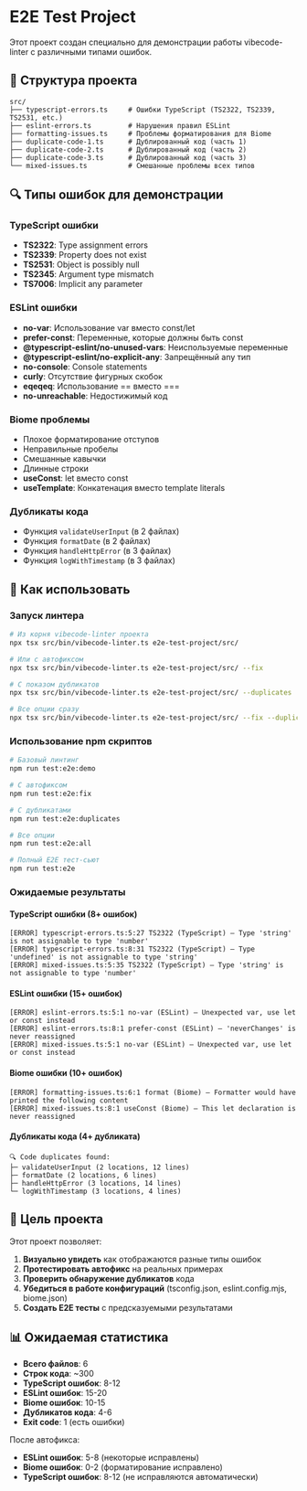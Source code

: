 # E2E Test Project

Этот проект создан специально для демонстрации работы vibecode-linter с различными типами ошибок.

## 📁 Структура проекта

```
src/
├── typescript-errors.ts     # Ошибки TypeScript (TS2322, TS2339, TS2531, etc.)
├── eslint-errors.ts         # Нарушения правил ESLint
├── formatting-issues.ts     # Проблемы форматирования для Biome
├── duplicate-code-1.ts      # Дублированный код (часть 1)
├── duplicate-code-2.ts      # Дублированный код (часть 2)  
├── duplicate-code-3.ts      # Дублированный код (часть 3)
└── mixed-issues.ts          # Смешанные проблемы всех типов
```

## 🔍 Типы ошибок для демонстрации

### TypeScript ошибки
- **TS2322**: Type assignment errors
- **TS2339**: Property does not exist
- **TS2531**: Object is possibly null
- **TS2345**: Argument type mismatch
- **TS7006**: Implicit any parameter

### ESLint ошибки
- **no-var**: Использование var вместо const/let
- **prefer-const**: Переменные, которые должны быть const
- **@typescript-eslint/no-unused-vars**: Неиспользуемые переменные
- **@typescript-eslint/no-explicit-any**: Запрещённый any тип
- **no-console**: Console statements
- **curly**: Отсутствие фигурных скобок
- **eqeqeq**: Использование == вместо ===
- **no-unreachable**: Недостижимый код

### Biome проблемы
- Плохое форматирование отступов
- Неправильные пробелы
- Смешанные кавычки
- Длинные строки
- **useConst**: let вместо const
- **useTemplate**: Конкатенация вместо template literals

### Дубликаты кода
- Функция `validateUserInput` (в 2 файлах)
- Функция `formatDate` (в 2 файлах)
- Функция `handleHttpError` (в 3 файлах)
- Функция `logWithTimestamp` (в 3 файлах)

## 🚀 Как использовать

### Запуск линтера
```bash
# Из корня vibecode-linter проекта
npx tsx src/bin/vibecode-linter.ts e2e-test-project/src/

# Или с автофиксом
npx tsx src/bin/vibecode-linter.ts e2e-test-project/src/ --fix

# С показом дубликатов
npx tsx src/bin/vibecode-linter.ts e2e-test-project/src/ --duplicates

# Все опции сразу
npx tsx src/bin/vibecode-linter.ts e2e-test-project/src/ --fix --duplicates
```

### Использование npm скриптов
```bash
# Базовый линтинг
npm run test:e2e:demo

# С автофиксом
npm run test:e2e:fix

# С дубликатами
npm run test:e2e:duplicates

# Все опции
npm run test:e2e:all

# Полный E2E тест-сьют
npm run test:e2e
```

### Ожидаемые результаты

#### TypeScript ошибки (8+ ошибок)
```
[ERROR] typescript-errors.ts:5:27 TS2322 (TypeScript) — Type 'string' is not assignable to type 'number'
[ERROR] typescript-errors.ts:8:31 TS2322 (TypeScript) — Type 'undefined' is not assignable to type 'string'
[ERROR] mixed-issues.ts:5:35 TS2322 (TypeScript) — Type 'string' is not assignable to type 'number'
```

#### ESLint ошибки (15+ ошибок)
```
[ERROR] eslint-errors.ts:5:1 no-var (ESLint) — Unexpected var, use let or const instead
[ERROR] eslint-errors.ts:8:1 prefer-const (ESLint) — 'neverChanges' is never reassigned
[ERROR] mixed-issues.ts:5:1 no-var (ESLint) — Unexpected var, use let or const instead
```

#### Biome ошибки (10+ ошибок)
```
[ERROR] formatting-issues.ts:6:1 format (Biome) — Formatter would have printed the following content
[ERROR] mixed-issues.ts:8:1 useConst (Biome) — This let declaration is never reassigned
```

#### Дубликаты кода (4+ дубликата)
```
🔍 Code duplicates found:
├─ validateUserInput (2 locations, 12 lines)
├─ formatDate (2 locations, 6 lines)  
├─ handleHttpError (3 locations, 14 lines)
└─ logWithTimestamp (3 locations, 4 lines)
```

## 🎯 Цель проекта

Этот проект позволяет:

1. **Визуально увидеть** как отображаются разные типы ошибок
2. **Протестировать автофикс** на реальных примерах
3. **Проверить обнаружение дубликатов** кода
4. **Убедиться в работе конфигураций** (tsconfig.json, eslint.config.mjs, biome.json)
5. **Создать E2E тесты** с предсказуемыми результатами

## 📊 Ожидаемая статистика

- **Всего файлов**: 6
- **Строк кода**: ~300
- **TypeScript ошибок**: 8-12
- **ESLint ошибок**: 15-20  
- **Biome ошибок**: 10-15
- **Дубликатов кода**: 4-6
- **Exit code**: 1 (есть ошибки)

После автофикса:
- **ESLint ошибок**: 5-8 (некоторые исправлены)
- **Biome ошибок**: 0-2 (форматирование исправлено)
- **TypeScript ошибок**: 8-12 (не исправляются автоматически)